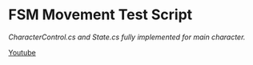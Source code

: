 # FSM Movement Test Script  
*CharacterControl.cs and State.cs fully implemented for main character.*  
 
[Youtube](https://www.youtube.com/watch?v=O5tDKKWRJQY)  
